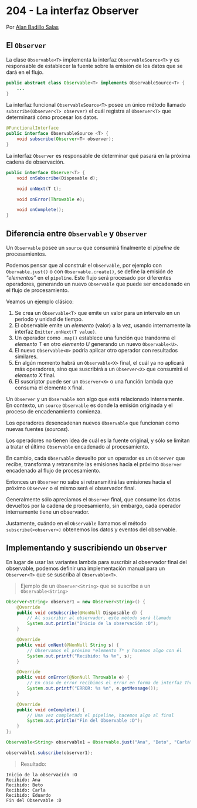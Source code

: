 # 204 - La interfaz Observer

Por [Alan Badillo Salas](https://www.nomadacode.com)

## El `Observer`

La clase `Observable<T>` implementa la interfaz `ObservableSource<T>` y es responsable de establecer la fuente sobre la emisión de los datos que se dará en el flujo.

```java
public abstract class Observable<T> implements ObservableSource<T> {
    ...
}
```

La interfaz funcional `ObservableSource<T>` posee un único método llamado `subscribe(Observer<T> observer)` el cuál registra al `Observer<T>` que determinará cómo procesar los datos.

```java
@FunctionalInterface
public interface ObservableSource <T> {
    void subscribe(Observer<T> observer);
}
```

La interfaz `Observer` es responsable de determinar qué pasará en la próxima cadena de observación.

```java
public interface Observer<T> {
    void onSubscribe(Disposable d);

    void onNext(T t);

    void onError(Throwable e);

    void onComplete();
}
```

## Diferencia entre `Observable` y `Observer`

Un `Observable` posee un `source` que consumirá finalmente el *pipeline* de procesamientos.

Podemos pensar que al construir el `Observable`, por ejemplo con `Obervable.just()` o con `Observable.create()`, se define la emisión de *"elementos"* en el `pipeline`. Este flujo será procesado por diferentes operadores, generando un nuevo `Observable` que puede ser encadenado en el flujo de procesamiento.

Veamos un ejemplo clásico:

1. Se crea un `Observable<T>` que emite un valor para un intervalo en un periodo y unidad de tiempo.
2. El observable emite un *elemento* (valor) a la vez, usando internamente la interfaz `Emitter.onNext(T value)`.
3. Un operador como `.map()` establece una función que trandorma el *elemento T* en otro *elemento U* generando un nuevo `Observable<U>`.
4. El nuevo `Observable<U>` podría aplicar otro operador con resultados similares.
5. En algún momento habrá un `Observable<X>` final, el cuál ya no aplicará más operadores, sino que suscribirá a un `Observer<X>` que consumirá el *elemento X* final.
6. El suscriptor puede ser un `Observer<X>` o una función lambda que consuma el elemento `X` final.

Un `Observer` y un `Observable` son algo que está relacionado internamente. En contexto, un `source` `Observable` es donde la emisión originada y el proceso de encadenamiento comienza.

Los operadores desencadenan nuevos `Observable` que funcionan como nuevas fuentes (*sources*).

Los operadores no tienen idea de cuál es la fuente original, y sólo se limitan a tratar el último `Observable` encadenado al procesamiento.

En cambio, cada `Observable` devuelto por un operador es un `Observer` que recibe, transforma y retransmite las emisiones hacia el próximo `Observer` encadenado al flujo de procesamiento.

Entonces un `Observer` no sabe si retransmitirá las emisiones hacia el próximo `Observer` o el mismo será el observador final.

Generalmente sólo apreciamos el `Observer` final, que consume los datos devueltos por la cadena de procesamiento, sin embargo, cada operador internamente tiene un observador.

Justamente, cuándo en el `Observable` llamamos el método `subscribe(<observer>)` obtenemos los datos y eventos del observable.

## Implementando y suscribiendo un `Observer`

En lugar de usar las variantes lambda para suscribir al observador final del observable, podemos definir una implementación manual para un `Observer<T>` que se suscriba al `Observable<T>`.

> Ejemplo de un `Observer<String>` que se suscribe a un `Observable<String>`

```java
Observer<String> observer1 = new Observer<String>() {
    @Override
    public void onSubscribe(@NonNull Disposable d) {
        // Al suscribir al observador, este método será llamado
        System.out.println("Inicio de la observación :O");
    }

    @Override
    public void onNext(@NonNull String s) {
        // Observamos el próximo *elemento T* y hacemos algo con él
        System.out.printf("Recibido: %s %n", s);
    }

    @Override
    public void onError(@NonNull Throwable e) {
        // En caso de error recibimos el error en forma de interfaz Throwable y hacemos algo con él
        System.out.printf("ERROR: %s %n", e.getMessage());
    }

    @Override
    public void onComplete() {
        // Una vez completado el pipeline, hacemos algo al final
        System.out.println("Fin del Observable :D");
    }
};

Observable<String> observable1 = Observable.just("Ana", "Beto", "Carla", "Eduardo");

observable1.subscribe(observer1);
```

> Resultado:

```
Inicio de la observación :O
Recibido: Ana 
Recibido: Beto 
Recibido: Carla 
Recibido: Eduardo 
Fin del Observable :D
```